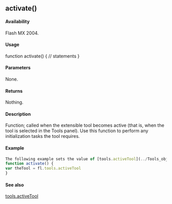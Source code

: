 ## activate()

#### Availability

Flash MX 2004.

#### Usage

function activate() {
// statements
}

#### Parameters

None.

#### Returns

Nothing.

#### Description

Function; called when the extensible tool becomes active (that is, when the tool is selected in the Tools panel). Use this function to perform any initialization tasks the tool requires.

#### Example

```javascript
The following example sets the value of [tools.activeTool](../Tools_object/tools.md) when the extensible tool is selected in the Tools panel:
function activate() {
var theTool = fl.tools.activeTool
}

```
#### See also

[tools.activeTool](../Tools_object/tools.md)
